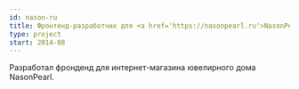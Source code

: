 ```yaml
---
id: nason-ru
title: Фронтенд-разработчик для <a href='https://nasonpearl.ru'>NasonPearl.ru</a>, Россия
type: project
start: 2014-08
---
```


Разработал фронденд для интернет-магазина ювелирного дома NasonPearl.
